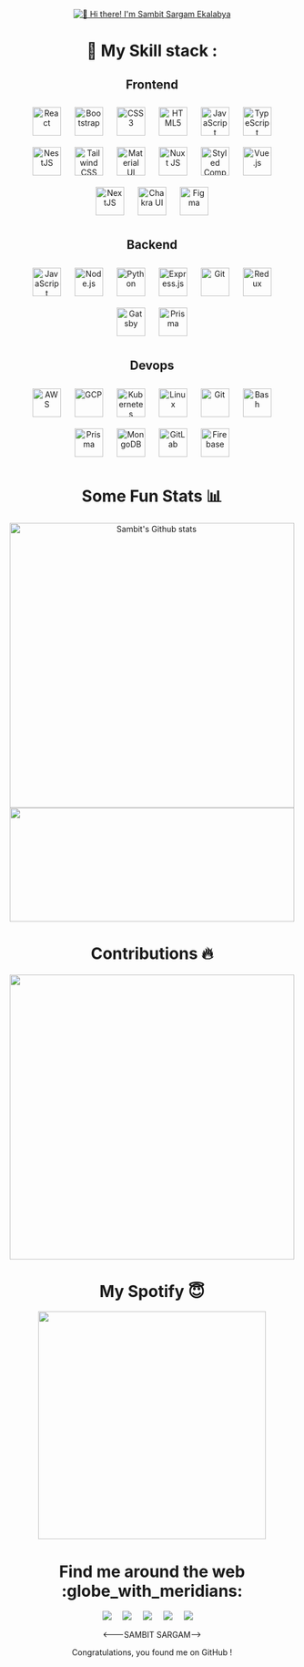 <p align="center">
  <a href="https://linktr.ee/sambitsargam">
  <img src="https://user-images.githubusercontent.com/70655824/212973879-16145ebf-36a1-42a6-b6cb-03c5d5017af7.png" alt="👋 Hi there! I'm Sambit Sargam Ekalabya" title="👋 Hi there! I'm Sambit"/>
  </a>
</p>






<h1 align="center"> 🍁 My Skill stack :</h1>
<h2 align="center"> Frontend  </h2>
<div align="center">  
<a href="https://reactjs.org/" target="_blank"><img style="margin: 10px" src="https://sambitsargam.github.io/readme/skills-assets/react-original-wordmark.svg" alt="React" height="50" /></a>  
<a href="https://getbootstrap.com/docs/3.4/javascript/" target="_blank"><img style="margin: 10px" src="https://sambitsargam.github.io/readme/skills-assets/bootstrap-plain.svg" alt="Bootstrap" height="50" /></a>  
<a href="https://www.w3schools.com/css/" target="_blank"><img style="margin: 10px" src="https://sambitsargam.github.io/readme/skills-assets/css3-original-wordmark.svg" alt="CSS3" height="50" /></a>  
<a href="https://en.wikipedia.org/wiki/HTML5" target="_blank"><img style="margin: 10px" src="https://sambitsargam.github.io/readme/skills-assets/html5-original-wordmark.svg" alt="HTML5" height="50" /></a>  
<a href="https://www.javascript.com/" target="_blank"><img style="margin: 10px" src="https://sambitsargam.github.io/readme/skills-assets/javascript-original.svg" alt="JavaScript" height="50" /></a>  
<a href="https://www.typescriptlang.org/" target="_blank"><img style="margin: 10px" src="https://sambitsargam.github.io/readme/skills-assets/typescript-original.svg" alt="TypeScript" height="50" /></a>  
<a href="https://nestjs.com/" target="_blank"><img style="margin: 10px" src="https://sambitsargam.github.io/readme/skills-assets/nestjs.svg" alt="NestJS" height="50" /></a>  
<a href="https://www.tailwindcss.com/" target="_blank"><img style="margin: 10px" src="https://sambitsargam.github.io/readme/skills-assets/tailwindcss.svg" alt="Tailwind CSS" height="50" /></a>  
<a href="https://mui.com/" target="_blank"><img style="margin: 10px" src="https://sambitsargam.github.io/readme/skills-assets/mui.png" alt="Material UI" height="50" /></a>  
<a href="https://nuxtjs.org/" target="_blank"><img style="margin: 10px" src="https://sambitsargam.github.io/readme/skills-assets/nuxt.png" alt="Nuxt JS" height="50" /></a>  
<a href="https://styled-components.com/" target="_blank"><img style="margin: 10px" src="https://sambitsargam.github.io/readme/skills-assets/styled-components.png" alt="Styled Components" height="50" /></a>  
<a href="https://vuejs.org/" target="_blank"><img style="margin: 10px" src="https://sambitsargam.github.io/readme/skills-assets/vuejs-original-wordmark.svg" alt="Vue.js" height="50" /></a>  
<a href="https://nextjs.org/" target="_blank"><img style="margin: 10px" src="https://sambitsargam.github.io/readme/skills-assets/nextjs.png" alt="NextJS" height="50" /></a>  
<a href="https://chakra-ui.com/" target="_blank"><img style="margin: 10px" src="https://sambitsargam.github.io/readme/skills-assets/chakraui.png" alt="Chakra UI" height="50" /></a>  
<a href="https://www.figma.com/" target="_blank"><img style="margin: 10px" src="https://sambitsargam.github.io/readme/skills-assets/figma-icon.svg" alt="Figma" height="50" /></a>  
</div>


<h2 align="center"> Backend </h2>
  <div align="center">  
<a href="https://www.javascript.com/" target="_blank"><img style="margin: 10px" src="https://sambitsargam.github.io/readme/skills-assets/javascript-original.svg" alt="JavaScript" height="50" /></a>  
<a href="https://nodejs.org/" target="_blank"><img style="margin: 10px" src="https://sambitsargam.github.io/readme/skills-assets/nodejs-original-wordmark.svg" alt="Node.js" height="50" /></a>  
<a href="https://www.python.org/" target="_blank"><img style="margin: 10px" src="https://sambitsargam.github.io/readme/skills-assets/python-original.svg" alt="Python" height="50" /></a>  
<a href="https://expressjs.com/" target="_blank"><img style="margin: 10px" src="https://sambitsargam.github.io/readme/skills-assets/express-original-wordmark.svg" alt="Express.js" height="50" /></a>  
<a href="https://github.com/" target="_blank"><img style="margin: 10px" src="https://sambitsargam.github.io/readme/skills-assets/git-scm-icon.svg" alt="Git" height="50" /></a>  
<a href="https://redux.js.org/" target="_blank"><img style="margin: 10px" src="https://sambitsargam.github.io/readme/skills-assets/redux-original.svg" alt="Redux" height="50" /></a>  
<a href="https://www.gatsbyjs.com/" target="_blank"><img style="margin: 10px" src="https://sambitsargam.github.io/readme/skills-assets/gatsby.png" alt="Gatsby" height="50" /></a>  
<a href="https://www.prisma.io/" target="_blank"><img style="margin: 10px" src="https://sambitsargam.github.io/readme/skills-assets/prisma.png" alt="Prisma" height="50" /></a>  
</div>

<h2 align="center">  Devops</h2>
  <div align="center">  
<a href="https://aws.amazon.com/" target="_blank"><img style="margin: 10px" src="https://sambitsargam.github.io/readme/skills-assets/amazonwebservices-original-wordmark.svg" alt="AWS" height="50" /></a>  
<a href="https://cloud.google.com/" target="_blank"><img style="margin: 10px" src="https://sambitsargam.github.io/readme/skills-assets/google_cloud-icon.svg" alt="GCP" height="50" /></a>  
<a href="https://kubernetes.io/" target="_blank"><img style="margin: 10px" src="https://sambitsargam.github.io/readme/skills-assets/kubernetes-icon.svg" alt="Kubernetes" height="50" /></a>  
<a href="https://www.linux.org/" target="_blank"><img style="margin: 10px" src="https://sambitsargam.github.io/readme/skills-assets/linux-original.svg" alt="Linux" height="50" /></a>  
<a href="https://github.com/" target="_blank"><img style="margin: 10px" src="https://sambitsargam.github.io/readme/skills-assets/git-scm-icon.svg" alt="Git" height="50" /></a>  
<a href="https://www.gnu.org/software/bash/" target="_blank"><img style="margin: 10px" src="https://sambitsargam.github.io/readme/skills-assets/gnu_bash-icon.svg" alt="Bash" height="50" /></a>  
<a href="https://www.prisma.io/" target="_blank"><img style="margin: 10px" src="https://sambitsargam.github.io/readme/skills-assets/prisma.png" alt="Prisma" height="50" /></a>  
<a href="https://www.mongodb.com/" target="_blank"><img style="margin: 10px" src="https://sambitsargam.github.io/readme/skills-assets/mongodb-original-wordmark.svg" alt="MongoDB" height="50" /></a>  
<a href="https://about.gitlab.com/" target="_blank"><img style="margin: 10px" src="https://sambitsargam.github.io/readme/skills-assets/gitlab.svg" alt="GitLab" height="50" /></a>  
<a href="https://firebase.google.com/" target="_blank"><img style="margin: 10px" src="https://sambitsargam.github.io/readme/skills-assets/firebase.png" alt="Firebase" height="50" /></a>  
</div>
  
  


<h1 align="center"> Some Fun Stats 📊 </h1>
<div>

</div>
<div align="center">
<img width="500px" src="https://github-readme-stats.vercel.app/api?username=sambitsargam&theme=blue-green&hide_border=false&include_all_commits=true&count_private=true" height:"200"  alt="Sambit's Github stats" />
 <div align="center"> 
   <img width="500px" src="https://github-readme-stats.vercel.app/api/top-langs/?username=sambitsargam&theme=blue-green&hide_border=false&include_all_commits=true&count_private=true&layout=compact"  height="200"/>

</div>
<h1 align="center"> Contributions 🔥</h1>
<p align="center">
  <img width="500px" height:"200" src="https://github-readme-streak-stats.herokuapp.com/?user=sambitsargam&theme=blue-green&hide_border=false" />


<h1 align="center">My Spotify 😇 </h1>
<img width="400px" src="https://spotify-github-profile.vercel.app/api/view.svg?uid=31nwiwmdh5jdc6ncs7yqlwvmgwti&redirect=true][https://spotify-github-profile.vercel.app/api/view.svg?uid=31nwiwmdh5jdc6ncs7yqlwvmgwti&cover_image=false&theme=default&show_offline=true&background_color=3f3f3f&bar_color_cover=true" />


<h1 align="center"> Find me around the web :globe_with_meridians:</h1>
<p align="center">
  <a href="https://www.linkedin.com/in/sambitsargam/"><img src="https://img.shields.io/badge/linkedin-%230077B5.svg?&style=for-the-badge&logo=linkedin&logoColor=white" /></a>&nbsp;&nbsp;&nbsp;&nbsp;
  <a href="mailto:sambitsargam2003@gmail.com"><img src="https://img.shields.io/badge/gmail-%23D14836.svg?&style=for-the-badge&logo=gmail&logoColor=white" /></a>&nbsp;&nbsp;&nbsp;&nbsp;
  <a href="https://www.twitter.com/sambitsargam"><img src="https://img.shields.io/badge/twitter-%231DA1F2.svg?&style=for-the-badge&logo=twitter&logoColor=white" /></a>&nbsp;&nbsp;&nbsp;&nbsp;
  <a href="https://www.instagram.com/myself_sambit/"><img src="https://img.shields.io/badge/Instagram-E4405F?style=for-the-badge&logo=instagram&logoColor=white" /></a>&nbsp;&nbsp;&nbsp;&nbsp;
  <a href="https://medium.com/@sambitsargam2003"><img src="https://img.shields.io/badge/medium-%2312100E.svg?&style=for-the-badge&logo=medium&logoColor=white" /></a>&nbsp;&nbsp;&nbsp;&nbsp;
</p>
<---SAMBIT SARGAM-->
 <p align="center"> Congratulations, you found me on GitHub ! </p>
